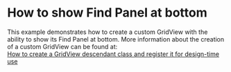 # How to show Find Panel at bottom


<p>This example demonstrates how to create a custom GridView with the ability to show its Find Panel at bottom. More information about the creation of a custom GridView can be found at:<br />
<a href="https://www.devexpress.com/Support/Center/p/A859">How to create a GridView descendant class and register it for design-time use</a></p>

<br/>


